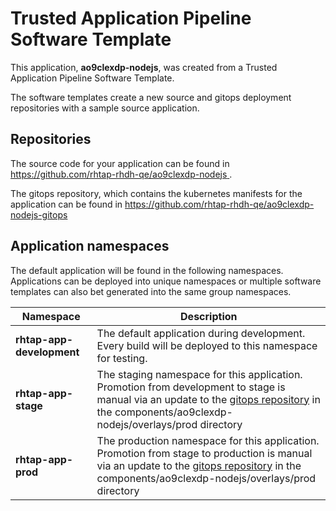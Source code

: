 # Trusted Application Pipeline Software Template

This application, **ao9clexdp-nodejs**, was created from a Trusted Application Pipeline Software Template.

The software templates create a new source and gitops deployment repositories with a sample source application. 

## Repositories

The source code for your application can be found in [https://github.com/rhtap-rhdh-qe/ao9clexdp-nodejs ](https://github.com/rhtap-rhdh-qe/ao9clexdp-nodejs ).
 
The gitops repository, which contains the kubernetes manifests for the application can be found in 
[https://github.com/rhtap-rhdh-qe/ao9clexdp-nodejs-gitops ](https://github.com/rhtap-rhdh-qe/ao9clexdp-nodejs-gitops ) 

## Application namespaces 

The default application will be found in the following namespaces. Applications can be deployed into unique namespaces or multiple software templates can also bet generated into the same group namespaces.  

|  Namespace   |  Description   |  
| -------- | -------- |   
| **rhtap-app-development** | The default application during development. Every build will be deployed to this namespace for testing. | 
| **rhtap-app-stage** | The staging namespace for this application. Promotion from development to stage is manual via an update to the [gitops repository](https://github.com/rhtap-rhdh-qe/ao9clexdp-nodejs-gitops ) in the components/ao9clexdp-nodejs/overlays/prod directory |  
| **rhtap-app-prod** | The production namespace for this application. Promotion from stage to production is manual via an update to the [gitops repository](https://github.com/rhtap-rhdh-qe/ao9clexdp-nodejs-gitops ) in the components/ao9clexdp-nodejs/overlays/prod directory | 